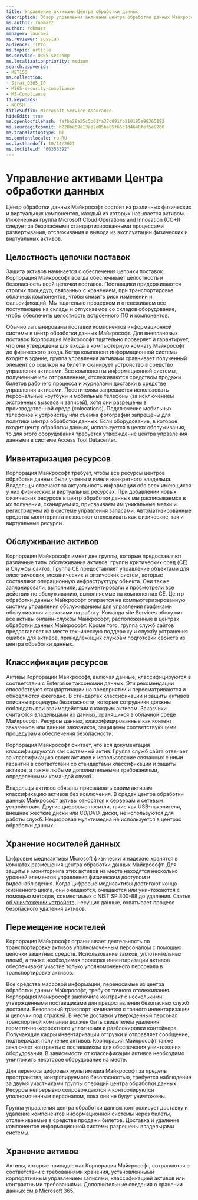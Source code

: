 ```yaml
---
title: Управление активами Центра обработки данных
description: Обзор управления активами центра обработки данных Майкрософт.
ms.author: robmazz
author: robmazz
manager: laurawi
ms.reviewer: sosstah
audience: ITPro
ms.topic: article
ms.service: O365-seccomp
ms.localizationpriority: medium
search.appverid:
- MET150
ms.collection:
- Strat_O365_IP
- M365-security-compliance
- MS-Compliance
f1.keywords:
- NOCSH
titleSuffix: Microsoft Service Assurance
hideEdit: true
ms.openlocfilehash: fafba29a25c5b01fa37d091fb210185a98365192
ms.sourcegitcommit: b228be59e13ae2e05ba85f65c1d4648fef5e9260
ms.translationtype: MT
ms.contentlocale: ru-RU
ms.lasthandoff: 10/14/2021
ms.locfileid: "60356392"
---
```

# <a name="datacenter-asset-management"></a>Управление активами Центра обработки данных

Центр обработки данных Майкрософт состоит из различных физических и виртуальных компонентов, каждый из которых называется активом. Инженерная группа Microsoft Cloud Operations and Innovation (CO+I) следует за безопасными стандартизированными процессами развертывания, отслеживания и вывода из эксплуатации физических и виртуальных активов.

## <a name="supply-chain-integrity"></a>Целостность цепочки поставок

Защита активов начинается с обеспечения цепочки поставок. Корпорация Майкрософт всегда обеспечивает целостность и безопасность всей цепочки поставок. Поставщики придерживаются строгих процедур, связанных с хранением, при транспортировке облачных компонентов, чтобы снизить риск изменений и фальсификаций. Мы тщательно проверяем и отслеживаем все поступающее на склады и отпускаемое со складов оборудование, чтобы обеспечить целостность встроенного ПО и компонентов.

Обычно запланированы поставки компонентов информационной системы в центр обработки данных Майкрософт. Для внеплановых поставок Корпорация Майкрософт тщательно проверяет и гарантирует, что они утверждены для входа в компьютерную комнату Майкрософт до физического входа. Когда компонент информационной системы входит в здание, группа управления активами сравнивает полученный элемент со ссылкой на билет и сканирует устройство в средство управления активами. Все компоненты информационной системы, полученные или отправленные, отслеживаются средством продажи билетов рабочего процесса и журналами доставки в средстве управления активами. Посетителям запрещается использовать персональные ноутбуки и мобильные телефоны (за исключением экстренных вызовов и записей), хотя они разрешены в производственной среде (colocations). Подключение мобильных телефонов к устройству или съемка фотографий запрещены для политики центра обработки данных. Если оборудование, в которое входит центр обработки данных, используется в целях обслуживания, то для этого оборудования требуется утверждение центра управления данными в системе Access Tool Datacenter.

## <a name="asset-inventory"></a>Инвентаризация ресурсов

Корпорация Майкрософт требует, чтобы все ресурсы центров обработки данных были учтены и имели конкретного владельца. Владельцы отвечают за актуальность информации обо всех имеющихся у них физических и виртуальных ресурсах. При добавлении новых физических ресурсов в центр обработки данных мы расписываемся в их получении, сканируем их, присваиваем им уникальные метки и регистрируем их в системе управления запасами. Автоматизированные средства мониторинга позволяют отслеживать как физические, так и виртуальные ресурсы.

## <a name="asset-maintenance"></a>Обслуживание активов

Корпорация Майкрософт имеет две группы, которые предоставляют различные типы обслуживания активов: группы критических сред (CE) и Службы сайтов. Группа CE предоставляет управление объектами для электрических, механических и физических систем, которые составляют операционную инфраструктуру объекта. Они также запланировали, выполнили, документировали и просмотрели все действия по обслуживанию, выполняемые на компонентах CE. Центр обработки данных Майкрософт опирается на компьютеризированную систему управления обслуживанием для управления графиками обслуживания и заказами на работу. Команда site Services обслужит все активы онлайн-службы Майкрософт, расположенные в центрах обработки данных Майкрософт. Кроме того, группа служб сайтов предоставляет на месте техническую поддержку и службу устранения ошибок для активов, принадлежащих службам подготовки свойств из центра обработки данных.

## <a name="asset-classification"></a>Классификация ресурсов

Активы Корпорации Майкрософт, включая данные, классифицируются в соответствии с Enterprise таксономии данных. Эти рекомендации способствуют стандартизации на предприятии и пересматриваются и обновляются ежегодно. В стандартах классификации и защиты активов описаны процедуры безопасности, которые сотрудники должны соблюдать при взаимодействии с каждым активом. Заказчики считаются владельцами их данных, хранящихся в облачной среде Майкрософт. Ресурсы данных, классифицированные как контент заказчиков или данные заказчиков, защищены соответствующими процедурами обеспечения безопасности.

Корпорация Майкрософт считает, что вся документация классифицируются как системный актив. Группа служб сайта отвечает за классификацию своих активов и использование связанных с ними гарантий в соответствии со стандартами классификации и защиты активов, а также любыми дополнительными требованиями, определенными командой служб.

Владельцы активов обязаны присваивать своим активам классификацию активов без исключения. В средах центра обработки данных Майкрософт активы относятся к серверам и сетевым устройствам. Другие цифровые носитли, такие как USB-накопители, внешние жесткие диски или CD/DVD-диски, не используются для работы служб. Нецифровая мультимедиа не используется в центрах обработки данных.

## <a name="media-storage"></a>Хранение носителей данных

Цифровые медиаактивы Microsoft физически и надежно хранятся в комнатах размещения центра обработки данных Майкрософт. Для защиты и мониторинга этих активов на месте находятся несколько уровней элементов управления физическим доступом и видеонаблюдения. Когда цифровые медиаактивы достигают конца жизненного цикла, они очищаются, очищаются или уничтожаются с помощью методов, совместимых с NIST SP 800-88 до удаления. Статья [об уничтожении устройств,](assurance-data-bearing-device-destruction.md) несущих данные, охватывает процесс безопасного удаления активов.

## <a name="media-transport"></a>Перемещение носителей

Корпорация Майкрософт ограничивает деятельность по транспортировке активов уполномоченным персоналом с помощью цепочки защитных средств. Использование замков, уплотнительных пломб, а также необходимая проверка инвентаризации активов обеспечивают участие только уполномоченного персонала в транспортировке активов.

Все средства массовой информации, переносимые из центра обработки данных Майкрософт, требуют точного отслеживания. Корпорация Майкрософт заключила контракт с несколькими утвержденными поставщиками для предоставления безопасных служб доставки. Безопасный транспорт начинается с точного инвентаризации и цепочки под стражей. В месте доставки утвержденный персонал транспортной компании должен быть свидетелем удаления герметично-корректного уплотнения и разблокировки контейнера. Получающие кадры инвентаризации отгрузки и отправляет сообщение, подтверждая получение активов. Корпорация Майкрософт также заключает контракты с поставщиком для обеспечения уничтожения оборудования. В зависимости от классификации активов необходимо уничтожить некоторое оборудование на месте.

Для переноса цифровых мультимедиа Майкрософт за пределы пространства, контролируемого безопасностью, требуется наблюдение за двумя участниками группы операций центра обработки данных. Ресурсы непрерывно сопровождаются и контролируются уполномоченным персоналом, пока они не будут уничтожены.

Группа управления центра обработки данных контролирует доставку и удаление компонентов информационной системы через билеты, отслеживаемые в средстве продажи билетов. Доставка и удаление компонентов информационной системы разрешены владельцами системы.

## <a name="asset-retention"></a>Хранение активов

Активы, которые принадлежат Корпорации Майкрософт, сохраняются в соответствии с требованиями хранения, установленными корпоративным управлением записями, классификацией активов или контрактными требованиями. Дополнительные сведения о хранении данных [см.](assurance-data-retention-deletion-and-destruction-overview.md)в Microsoft 365.
